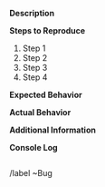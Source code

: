 **Description**  
<!--- Please give a short description of the issue here -->


**Steps to Reproduce**  
<!--- Provide all the steps necessary to reproduce the problem -->
1. Step 1
2. Step 2
3. Step 3
4. Step 4


**Expected Behavior**  
<!--- Tell us what should happen -->


**Actual Behavior**  
<!--- Tell us what happens instead -->


**Additional Information**  
<!--- Please provide any additional information here -->


**Console Log**  
<!--- If you received an error in the development console or on screen, please post it in the space below -->
```

```

/label ~Bug